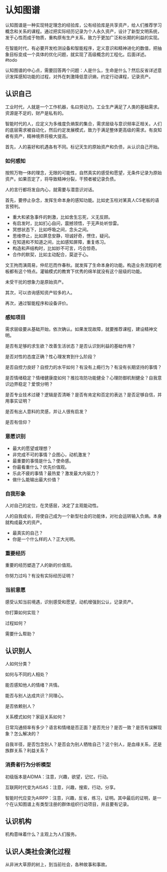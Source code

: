 # 认知图谱

认知图谱是一种实现特定理念的经验库，公有经验库是共享资产，给人们推荐学习概念和关系的课程。通过把实际经历记录为个人永久资产，设计了新型文明系统，发于心性而成于物质，重构原有生产关系，致力于更加广泛和长期的利益的实现。

在智能时代，有必要开发检测设备和智能程序，定义意识和精神进化的数值，把抽象目标变成一个具体的优化问题，就实现了高级概念的工程化。后面详述。 #todo 

认知图谱的中心点，需要回答两个问题：人是什么，生命是什么？然后反省详述意识发挥感知功能的过程，对外在刺激降低意识熵，约定行动课程，记录资产。

## 认识自己

工业时代，人就是一个工作机器，名曰劳动力。工业生产满足了人类的基础需求。资源是不足的，财产是私有的。

智能时代的人，应定义为多维度负熵泵的集合，需求层级与意识频率正相关。人们的底层需求被自动化，然后约定发展模式，致力于满足整体更高级的需求。有良知者有资产，精神境界将极大提高。

首先，人的喜好和机遇各有不同。标记天生的原始资产和负债，从认识自己开始。

### 如何感知

按照万物一体的理念，无限的可能性，自然真实的感受和愿望，无条件记录为原始资产。如果否定了，将导致精神分裂，干预者被记录负债。

人的言行都将发自内心，就需要与潜意识对话。

首先，要停止杂念，发挥生命本身的感知功能。比如史玉柱对某真人CS老板的语言预判。

- 重大和紧急事件的刺激，比如舍生忘死，义无反顾。
- 有启发时，比如扪心自问，震撼领悟，于无声处听惊雷。
- 冥想状态下，比如呼吸之间，念头之间。
- 思维停止，比如屏息安静，坦诚好奇，愣住，疑问。
- 在知道和不知道之间，比如感知屏障，重复练习。
- 构造和声结构时，比如妙不可言，巧合惊奇。
- 合作的默契，比如主动配合，莫逆于心。

文王拘而演周易，仲尼厄而作春秋。就发挥了生命本身的功能。构造业务流程的老板都有这个特点。灌输模式的教育下优秀的绵羊就没有这个层级的功能。

未受干扰的想象力是原始资产。

其次，可以咨询感知资产较多的人。

再次，通过智能程序和设备评价。

### 感知项目

需求层级要从基础开始，依次确认。如果发现故障，就要推荐课程，建设精神文明。

是否有足够的求生欲？改善生活状态？是否认识到利益的基础作用？

是否对性的态度正确？性心理发育到什么阶段？

是否自控力良好？自控力的水平如何？有没有上瘾行为？有没有长期坚持的事情？

是否情绪稳定？情绪健康度如何？推拉攻防功能健全？心理防御机制健全？自我意识边界稳定？爱恨分明？

是否专业技术过硬？逻辑是否清晰？是否有肯定和否定的表达？是否足够自信，并用事实证明？

是否有出人意料的灵感，并让人很有启发？

是否有信仰？

### 意愿识别

- 最大的愿望或理想？
- 非完成不可的事情？企图心，动机激发？
- 最重要的事情是什么？使命感。
- 你最看重什么？优先价值观。
- 乐此不疲的事情？最热爱？激发最大内驱力？
- 做什么能输出最大价值？

### 自我形象

人对自己的定位，在灵感层，决定了主观能动性。

人的自我成长，将使自己成为一个新型社会的功能体，对社会运转输入负熵。本身就构成最大的资产。

- 最真实的自己？
- 你是一个什么样的人？正大光明。

### 重要经历

重要的经历塑造了人的新的价值观。

你努力过吗？有没有实际经历证明？

### 当前意愿

感受认知当前境遇，识别感受和愿望，动机增强到公认，记录资产。

你打算如何实现？

过程如何？

需要什么帮助？

## 认识别人

人如何分类？

如何与不同的人相处？

能否感知他人的情绪？共情。

能否与别人达成共识？同理心。

是否依赖别人？

关系模式如何？家庭关系如何？

日常沟通频率有多少？语言和情绪是否正面？是否充分？是否一致？是否有误解现象？怎么解决的？

自我半径，是否包含别人？是否会为别人牺牲自己？这个别人，是血缘关系，还是族群关系？利益关系？

### 消费者行为分析模型

初级版本是AIDMA：注意，兴趣，欲望，记忆，行动。

互联网时代变为AISAS：注意，兴趣，搜索，行动，分享。

智能时代应变为AIRPP：注意，兴趣，反省，练习，证明。其中最后的证明，是一个在认知图谱上有类型注册的群体组织行动项目，并且要有记录。

## 认识机构

机构意味着什么？主观上为人们服务。

## 认识人类社会演化过程

从非洲大草原的树上，到当前社会，各种故事和事故。
